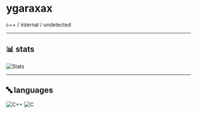 # ygaraxax
 
c++ / internal / undetected

---

## 📊 stats

![Stats](https://github-readme-stats.vercel.app/api?username=ygaraxax&show_icons=true&hide=issues&hide_title=true&theme=dark&border_radius=0)

---

## 🔤 languages

![C++](https://img.shields.io/badge/-C++-090909?style=for-the-badge&logo=c%2b%2b&logoColor=white)
![C](https://img.shields.io/badge/-C-090909?style=for-the-badge&logo=c&logoColor=white)
